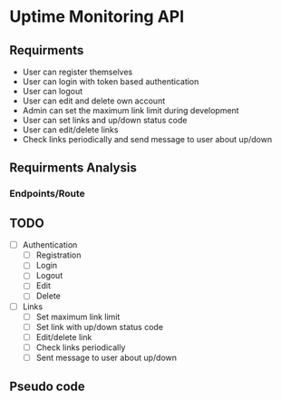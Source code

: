 # Uptime Monitoring API

## Requirments

- User can register themselves
- User can login with token based authentication
- User can logout
- User can edit and delete own account
- Admin can set the maximum link limit during development
- User can set links and up/down status code
- User can edit/delete links
- Check links periodically and send message to user about up/down

## Requirments Analysis

### Endpoints/Route

## TODO

- [ ] Authentication
  - [ ] Registration
  - [ ] Login
  - [ ] Logout
  - [ ] Edit
  - [ ] Delete
- [ ] Links
  - [ ] Set maximum link limit
  - [ ] Set link with up/down status code
  - [ ] Edit/delete link
  - [ ] Check links periodically
  - [ ] Sent message to user about up/down

## Pseudo code
